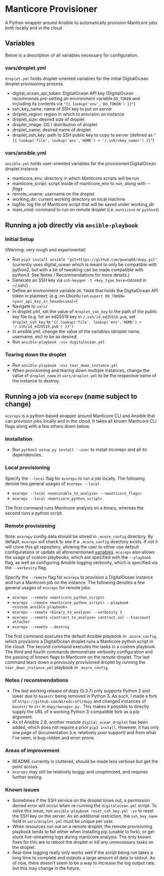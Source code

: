 # Manticore Provisioner
A Python wrapper around Ansible to automatically provision Manticore jobs both locally and in the cloud

## Variables

Below is a description of all variables necessary for configuration.

### vars/droplet.yml

`droplet.yml` holds droplet-oriented variables for the initial DigitalOcean droplet provisioning process.

* digital_ocean_api_token: DigitalOcean API key (DigitalOcean recommends pre-setting an environment variable `DO_TOKEN` and including its contents via  `"{{ lookup('env','DO_TOKEN') }}"`)
* ssh_key_name: name of SSH key to put on server
* droplet_region: region in which to provision an instance
* droplet_size: desired size of droplet
* droplet_image: OS / distribution of droplet
* droplet_name: desired name of droplet
* droplet_ssh_key: path to SSH public key to copy to server (defined as `"{{ lookup('file', lookup('env','HOME') + '/.ssh/<key_name>') }}"`)

### vars/ansible.yml

`ansible.yml` holds user-oriented variables for the provisioned DigitalOcean droplet instance.

* manticore_env: directory in which Manticore scripts will be run
* manticore_script: script inside of manticore_env to run, _along with --flags_
* remote_uname: username on the droplet
* working_dir: current working directory on local machine
* logfile: log file of Manticore script that will be saved under working_dir
* main_cmd: command to run on remote droplet (i.e. `manticore` or `python3`)

## Running a job directly via `ansible-playbook`

### Initial Setup

(Warning: very rough and experimental)

* Run `pip3 install ansible "git+https://github.com/pwang00/dopy.git"` (currently uses digital_ocean which is meant to only be compatible with python2, but with a bit of tweaking can be made compatible with python3.  See Notes / Recommendations for more details.)
* Generate an SSH key via `ssh-keygen -t <key_type_here>`(stored in ~/.ssh/)
* Define an environment variable `DO_TOKEN` that holds the DigitalOcean API token in plaintext; (e.g. on Ubuntu run `export DO_TOKEN=<your_api_key_in_hexadecimal>`)
* Navigate to `vars/`
* In droplet.yml, set the value of `droplet_ssh_key` to the path of the public key file (e.g. for an ed25519 key in `/.ssh/id_ed25519.pub`, set `droplet_ssh_key` to `"{{ lookup('file', lookup('env','HOME') + '/.ssh/id_ed25519.pub') }}")`
* In ansible.yml, change the value of the variables (droplet name, username, etc) to be as desired.
* Run `ansible-playbook -vvv digitalocean.yml`

### Tearing down the droplet
* Run `ansible-playbook -vvv tear_down_instance.yml`
* When provisioning and tearing down multiple instances, change the value of `droplet_name` in `vars/droplet.yml` to be the respective name of the instance to destroy.

## Running a job via `mcorepv` (name subject to change)

`mcorepv` is a python-based wrapper around Manticore CLI and Ansible that can provision jobs locally and in the cloud. It takes all known Manticore CLI flags along with a few others down below.

### Installation 

* Run `python3 setup.py install --user` to install mcorepv and all its dependencies.

### Local provisioning

Specify the `--local` flag for `mcorepv` to run a job locally.  The following denote two general usages of `mcorepv --local`

* `mcorepv --local <executable_to_analyze> --<manticore_flags>`
* `mcorepv --local <manticore_python_script>`

The first command runs Manticore analysis on a binary, whereas the second runs a python script.

### Remote provisioning

Note: `mcorepv` config data should be stored in `.mcore_config` directory.  By default, `mcorepv` will check to see if a `.mcore_config` directory exists.  If not it will clone this git repository, allowing the user to either use default configurations or update all aforementioned [variables](https://github.com/pwang00/Ansible-Manticore/README.md#Variables).  `mcorepv` also allows the usage of custom playbooks, which are specified with the `--playbook` flag, as well as configuring Ansible logging verbosity, which is specified via the `--verbosity` flag.

Specify the `--remote` flag for `mcorepv` to provision a DigitalOcean instance and run a Manticore job on the instance. The following denotes a few general usages of `mcorepv` for remote jobs.

* `mcorepv --remote <manticore_python_script>`
* `mcorepv --remote <manticore_python_script> --playbook <custom_ansible_playbook>`
* `mcorepv --remote <binary_to_analyze> --verbosity 3`
* `mcorepv --remote <contract_to_analyze> contract.sol --txaccount attacker`
* `mcorepv --remote --destroy`

The first command executes the default Ansible playbook in `.mcore_config`, which provisions a DigitalOcean droplet runs a Manticore python script in the cloud.  The second command executes the tasks in a custom playbook.  The third and fourth commands demonstrate verbosity configuration and the passing of known flags to Manticore on the remote droplet.  The last command tears down a previously provisioned droplet by running the `tear_down_instance.yml` playbook in `.mcore_config`.


### Notes / recommendations
* The last working release of dopy (0.3.7) only supports Python 2 and lower due to `basestr` being removed in Python 3. As such, I made a fork of `https://github.com/Wiredcraft/dopy` and changed instances of `basestr` to `str` in `dopy/manager.py.`  This makes it possible to directly supply the URL of a working Python 3-compatible fork as a pip argument.
* As of Ansible 2.8, another module `digital_ocean_droplet` has been added, which does not require a prior `pip3 install`.  However, it has only one page of documentation (i.e. relatively poor support) and from what I've seen, is bug-ridden and error-prone. 

### Areas of improvement

* README currently is cluttered, should be made less verbose but get the point across.
* `mcorepv` may still be relatively buggy and unoptimized, and requires further testing.

### Known issues
* Sometimes if the SSH service on the droplet times out, a permission denied error will occur when re-running the `digitalocean.yml` script.  To solve this issue, run `ansible-playbook reset_ssh_key.yml -vv` to reset the SSH key on the server.  As an additional restriction, the `ssh_key_name` field in `vars/droplet.yml` must be unique per user.
* When resources run out on a remote droplet, the remote provisioning playbook tends to fail either when installing pip (unable to fork), or get stuck live-streaming logs during manticore analysis.  The only known fixes for this are to reboot the droplet or kill any unnecessary tasks on the droplet.
* Real-time logging really only works well if the script being run takes a long time to complete and outputs a large amount of data to stdout.  As of now, there doesn't seem to be a way to increase the log output rate, but this may change in the future.
